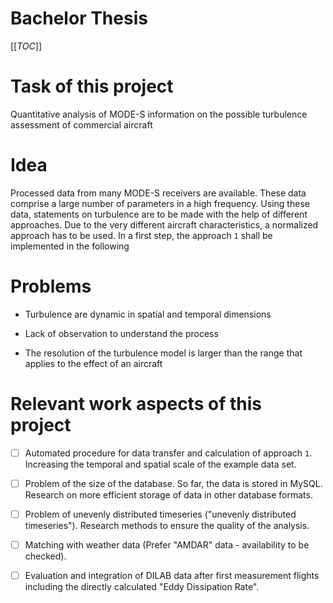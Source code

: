 # Bachelor Thesis

[[_TOC_]]
# Task of this project

Quantitative analysis of MODE-S information on the possible turbulence assessment of commercial aircraft

# Idea

Processed data from many MODE-S receivers are available. These data comprise a large number of parameters in a high frequency. Using these data, statements on turbulence are to be made with the help of different approaches. Due to the very different aircraft characteristics, a normalized approach has to be used. In a first step, the approach ``1`` shall be implemented in the following

# Problems

- Turbulence are dynamic in spatial and temporal dimensions

- Lack of observation to understand the process

- The resolution of the turbulence model is larger than the range that applies to the effect of an aircraft

# Relevant work aspects of this project

- [ ] Automated procedure for data transfer and calculation of approach ``1``. Increasing the temporal and spatial scale of the example data set.

- [ ] Problem of the size of the database. So far, the data is stored in MySQL. 
Research on more efficient storage of data in other database formats.

- [ ] Problem of unevenly distributed timeseries ("unevenly distributed timeseries").  Research methods to ensure the quality of the analysis.

- [ ] Matching with weather data (Prefer "AMDAR" data - availability to be checked).

- [ ] Evaluation and integration of DILAB data after first measurement flights including the directly calculated "Eddy Dissipation Rate".
